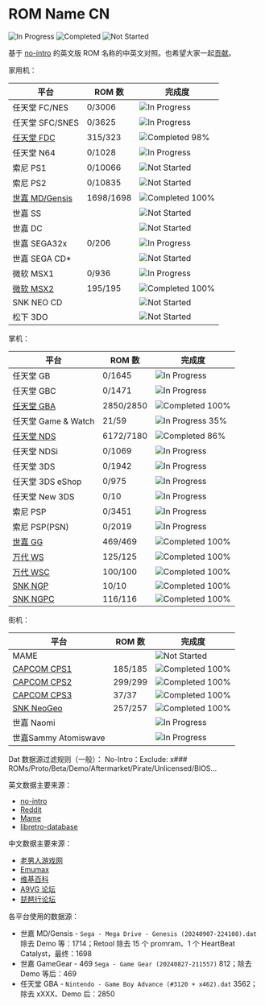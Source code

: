 # ROM Name CN

![In Progress](https://img.shields.io/badge/In%20Progress-16-yellow)
![Completed](https://img.shields.io/badge/Completed-13-brightgreen)
![Not Started](https://img.shields.io/badge/Not%20Started-9-red)

基于 [no-intro](https://datomatic.no-intro.org/) 的英文版 ROM 名称的中英文对照。也希望大家一起[贡献](./CONTRIBUTING.md)。

家用机：

平台 | ROM 数 | 完成度
---|---|---
任天堂 FC/NES | 0/3006 | ![In Progress][In Progress]
任天堂 SFC/SNES | 0/3625 | ![In Progress][In Progress]
[任天堂 FDC](./Nintendo%20-%20Family%20Computer%20Disk%20System.csv) | 315/323 | ![Completed 98%](https://img.shields.io/badge/Completed-98%25-green)
任天堂 N64 | 0/1028 | ![In Progress][In Progress]
索尼 PS1 | 0/10066 | ![Not Started][Not Started]
索尼 PS2 | 0/10835 | ![Not Started][Not Started]
[世嘉 MD/Gensis](./Sega%20-%20Mega%20Drive%20-%20Genesis.csv) | 1698/1698 | ![Completed 100%][Completed 100]
世嘉 SS | | ![Not Started][Not Started]
世嘉 DC | | ![Not Started][Not Started]
世嘉 SEGA32x | 0/206 | ![In Progress][In Progress]
世嘉 SEGA CD* | | ![Not Started][Not Started]
微软 MSX1 | 0/936 | ![In Progress][In Progress]
[微软 MSX2](./Microsoft%20-%20MSX2.csv) | 195/195 | ![Completed 100%][Completed 100]
SNK NEO CD | | ![Not Started][Not Started]
松下 3DO | | ![Not Started][Not Started]

掌机：

平台 | ROM 数 | 完成度
---|---|---
任天堂 GB | 0/1645 | ![In Progress][In Progress]
任天堂 GBC | 0/1471 | ![In Progress][In Progress]
[任天堂 GBA](./Nintendo%20-%20Game%20Boy%20Advance.csv) | 2850/2850 | ![Completed 100%][Completed 100]
任天堂 Game & Watch | 21/59 | ![In Progress 35%](https://img.shields.io/badge/In%20Progress-35%25-yellowgreen)
[任天堂 NDS](./Nintendo%20-%20Nintendo%20DS.csv) | 6172/7180 | ![Completed 86%](https://img.shields.io/badge/Completed-86%25-green)
任天堂 NDSi | 0/1069 | ![In Progress][In Progress]
任天堂 3DS | 0/1942 | ![In Progress][In Progress]
任天堂 3DS eShop | 0/975 | ![In Progress][In Progress]
任天堂 New 3DS | 0/10 | ![In Progress][In Progress]
索尼 PSP | 0/3451 | ![In Progress][In Progress]
索尼 PSP(PSN) | 0/2019 | ![In Progress][In Progress]
[世嘉 GG](./Sega%20-%20Game%20Gear.csv) | 469/469 | ![Completed 100%][Completed 100]
[万代 WS](./Bandai%20-%20WonderSwan.csv) | 125/125 | ![Completed 100%][Completed 100]
[万代 WSC](./Bandai%20-%20WonderSwan%20Color.csv) | 100/100 | ![Completed 100%][Completed 100]
[SNK NGP](./SNK%20-%20Neo%20Geo%20Pocket.csv) | 10/10 | ![Completed 100%][Completed 100]
[SNK NGPC](./SNK%20-%20Neo%20Geo%20Pocket%20Color.csv) | 116/116 | ![Completed 100%][Completed 100]

街机：

平台 | ROM 数 | 完成度
---|---|---
MAME | | ![Not Started][Not Started]
[CAPCOM CPS1](./Arcade%20-%20CPS1.csv) | 185/185 | ![Completed 100%][Completed 100]
[CAPCOM CPS2](./Arcade%20-%20CPS2.csv) | 299/299 | ![Completed 100%][Completed 100]
[CAPCOM CPS3](./Arcade%20-%20CPS3.csv) | 37/37 | ![Completed 100%][Completed 100]
[SNK NeoGeo](./Arcade%20-%20NEOGEO.csv) | 257/257 | ![Completed 100%][Completed 100]
世嘉 Naomi | | ![In Progress][In Progress]
世嘉Sammy Atomiswave | | ![In Progress][In Progress]

Dat 数据源过滤规则（一般）：
No-Intro：Exclude: x### ROMs/Proto/Beta/Demo/Aftermarket/Pirate/Unlicensed/BIOS...

英文数据主要来源：

- [no-intro](https://datomatic.no-intro.org/)
- [Reddit](https://www.reddit.com/r/Roms/)
- [Mame](https://github.com/retropie/retropie-setup/wiki/MAME)
- [libretro-database](https://github.com/libretro/libretro-database)

中文数据主要来源：

- [老男人游戏网](https://www.oldmanemu.net/)
- [Emumax](http://www.emumax.com/roms)
- [维基百科](https://zh.wikipedia.org/wiki/%E7%94%B5%E5%AD%90%E6%B8%B8%E6%88%8F)
- [A9VG 论坛](https://bbs.a9vg.com/)
- [琵琶行论坛](https://www.ppxclub.com/)

[In Progress]: https://img.shields.io/badge/In%20Progress-0%25-yellow
[Not Started]: https://img.shields.io/badge/Not%20Started-0%25-red
[Completed 100]: https://img.shields.io/badge/Completed-100%25-brightgreen

各平台使用的数据源：

- 世嘉 MD/Gensis - `Sega - Mega Drive - Genesis (20240907-224108).dat` 除去 Demo 等：1714；Retool 除去 15 个 promram、1 个 HeartBeat Catalyst，最终：1698
- 世嘉 GameGear - 469 `Sega - Game Gear (20240827-211557)` 812；除去 Demo 等后：469
- 任天堂 GBA - `Nintendo - Game Boy Advance (#3120 + x462).dat` 3562；除去 xXXX、Demo 后：2850
